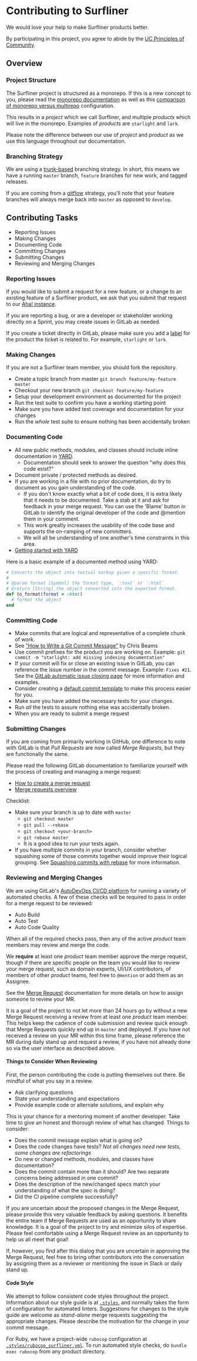 # Contributing to Surfliner

We would love your help to make Surfliner products better.

By participating in this project, you agree to abide by the [UC Principles of
Community][principles].

## Overview

### Project Structure

The Surfliner project is structured as a monorepo. If this is a new
concept to you, please read the [monorepo documentation][monorepo] as well as
this [comparison of monorepo versus multirepo][mono-vs-multi] configuration.

This results in a _project_ which we call Surfliner, and multiple _products_
which will live in the monorepo. Examples of _products_ are `starlight` and
`lark`.

Please note the difference between our use of _project_ and _product_ as we use
this language throughout our documentation.

### Branching Strategy

We are using a [trunk-based][trunk] branching strategy. In short, this means we
have a running `master` branch, `feature` branches for new work, and tagged
releases.

If you are coming from a [gitflow][gitflow] strategy, you'll note that your
feature branches will always merge back into `master` as opposed to `develop`.

## Contributing Tasks

* Reporting Issues
* Making Changes
* Documenting Code
* Committing Changes
* Submitting Changes
* Reviewing and Merging Changes

### Reporting Issues

If you would like to submit a request for a new feature, or a change to an
existing feature of a Surfliner product, we ask that you submit that request to
our [Aha! instance][aha].

If you are reporting a bug, or are a developer or stakeholder working directly
on a Sprint, you may create issues in GitLab as needed.

If you create a ticket directly in GitLab, please make sure you add a
[label][labels] for the product the ticket is related to. For example,
`starlight` or `lark`.

### Making Changes

If you are not a Surfliner team member, you should fork the repository.

* Create a topic branch from master `git branch feature/my-feature master`
* Checkout your new branch `git checkout feature/my-feature`
* Setup your development environment as documented for the project
* Run the test suite to confirm you have a working starting point
* Make sure you have added test coverage and documentation for your changes
* Run the _whole_ test suite to ensure nothing has been accidentally broken

### Documenting Code

* All new public methods, modules, and classes should include inline documentation in [YARD](http://yardoc.org/).
  * Documentation should seek to answer the question "why does this code exist?"
* Document private / protected methods as desired.
* If you are working in a file with no prior documentation, do try to document as you gain understanding of the code.
  * If you don't know exactly what a bit of code does, it is extra likely that it needs to be documented. Take a stab at it and ask for feedback in your merge request. You can use the 'Blame' button in GitLab to identify the original developer of the code and @mention them in your comment.
  * This work greatly increases the usability of the code base and supports the on-ramping of new committers.
  * We will all be understanding of one another's time constraints in this area.
* [Getting started with YARD](http://www.rubydoc.info/gems/yard/file/docs/GettingStarted.md)

Here is a basic example of a documented method using YARD:
```ruby
# Converts the object into textual markup given a specific format.
#
# @param format [Symbol] the format type, `:text` or `:html`
# @return [String] the object converted into the expected format.
def to_format(format = :html)
  # format the object
end
```

### Committing Code

* Make commits that are logical and representative of a complete chunk of work.
* See ["How to Write a Git Commit Message"][commit] by Chris Beams
* Use commit prefixes for the product you are working on. Example: `git commit
  -m "starlight: add missing indexing documentation"`
* If your commit will fix or close an existing issue in GitLab, you can
  reference the issue number in the commit message. Example: `Fixes #21`. See
the [GitLab automatic issue closing page][issue-closing] for more information
and examples.
* Consider creating a [default commit template][commit-template] to make this
  process easier for you.
* Make sure you have added the necessary tests for your changes.
* Run _all_ the tests to assure nothing else was accidentally broken.
* When you are ready to submit a merge request

### Submitting Changes

If you are coming from primarily working in GitHub, one difference to note with
GitLab is that *Pull Requests* are now called *Merge Requests*, but they are
functionally the same.

Please read the following GitLab documentation to familiarize yourself with the
process of creating and managing a merge request:

* [How to create a merge request][merge]
* [Merge requests overview][merge-overview]

Checklist:
* Make sure your branch is up to date with `master`
    * `git checkout master`
    * `git pull --rebase`
    * `git checkout <your-branch>`
    * `git rebase master`
    * It is a good idea to run your tests again.
* If you have multiple commits in your branch, consider whether squashing some
  of those commits together would improve their logical grouping. See [Squashing
commits with rebase][rebase] for more information.

### Reviewing and Merging Changes

We are using GitLab's [AutoDevOps CI/CD platform][devops] for running a variety
of automated checks. A few of these checks will be required to pass in order for
a merge request to be reviewed:

* Auto Build
* Auto Test
* Auto Code Quality

When all of the required checks pass, then any of the active _product_ team
members may review and merge the code.

We **require** at least one _product_ team member approve the merge request,
though if there are specific people on the team you would like to review your
merge request, such as domain experts, UI/UX contributors, of members of other
_product_ teams, feel free to `@mention` or add them as an Assignee.

See the [Merge Request][merge] documentation for more details on how to assign
someone to review your MR.

It is a goal of the project to not let more than 24 hours go by without a new
Merge Request receiving a review from at least one _product_ team member. This
helps keep the cadence of code submission and review quick enough that Merge
Requests quickly end up in `master` and deployed. If you have not received a
review on your MR within this time frame, please reference the MR during daily
stand up and request a review, if you have not already done so via the user
interface as described above.

#### Things to Consider When Reviewing

First, the person contributing the code is putting themselves out there. Be mindful of what you say in a review.

* Ask clarifying questions
* State your understanding and expectations
* Provide example code or alternate solutions, and explain why

This is your chance for a mentoring moment of another developer. Take time to give an honest and thorough review of what has changed. Things to consider:

  * Does the commit message explain what is going on?
  * Does the code changes have tests? _Not all changes need new tests, some changes are refactorings_
  * Do new or changed methods, modules, and classes have documentation?
  * Does the commit contain more than it should? Are two separate concerns being addressed in one commit?
  * Does the description of the new/changed specs match your understanding of what the spec is doing?
  * Did the CI pipeline complete successfully?

If you are uncertain about the proposed changes in the Merge Request, please
provide this very valuable feedback by asking questions. It benefits the entire
team if Merge Requests are used as an opportunity to share knowledge. It is a
goal of the project to try and minimize silos of expertise. Please feel
comfortable using a Merge Request review as an opportunity to help us all meet
that goal!

If, however, you find after this dialog that you are uncertain in approving the
Merge Request, feel free to bring other contributors into the conversation by
assigning them as a reviewer or mentioning the issue in Slack or daily stand up.

#### Code Style

We attempt to follow consistent code styles throughout the project. Information about our style guide is at
[`.styles`][styles], and normally takes the form of configuration for automated linters. Suggestions for changes
to the style guide are welcome as _stand-alone_ merge requests suggesting the appropriate changes. Please describe
the motivation for the change in your commit message.

For Ruby, we have a project-wide `rubocop` configuration at [`.styles/rubocop_surfliner.yml`][rubocop].
To run automated style checks, do `bundle exec rubocop` from any product directory.

[aha]: https://ucsurfliner.ideas.aha.io/
[commit-template]: https://thoughtbot.com/blog/better-commit-messages-with-a-gitmessage-template
[commit]: https://chris.beams.io/posts/git-commit/
[devops]: https://docs.gitlab.com/ee/topics/autodevops/
[gitflow]: https://nvie.com/posts/a-successful-git-branching-model/
[issue-closing]: https://docs.gitlab.com/ee/user/project/issues/automatic_issue_closing.html
[labels]: https://docs.gitlab.com/ee/user/project/labels.html#creating-labels
[merge-overview]: https://docs.gitlab.com/ee/user/project/merge_requests/index.html
[merge]: https://docs.gitlab.com/ee/gitlab-basics/add-merge-request.html
[mono-vs-multi]: http://www.gigamonkeys.com/mono-vs-multi/
[monorepo]: https://trunkbaseddevelopment.com/monorepos/
[principles]: https://ucnet.universityofcalifornia.edu/working-at-uc/our-values/principles-of-community.html
[rebase]: https://docs.gitlab.com/ee/workflow/gitlab_flow.html#squashing-commits-with-rebase
[rubocop]: ./.styles/rubocop_surfliner.yml
[styles]: ./.styles
[trunk]: https://trunkbaseddevelopment.com/
